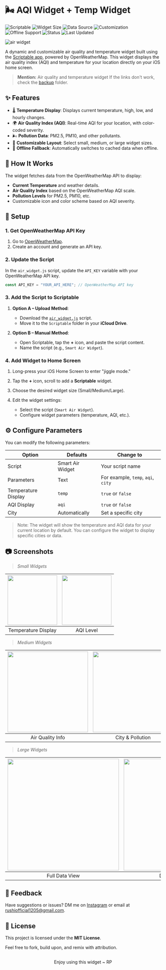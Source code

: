 # 🌬️ AQI Widget + Temp Widget

![Scriptable](https://img.shields.io/badge/Scriptable-Compatible-purple)
![Widget Size](https://img.shields.io/badge/Supports-Small%2C%20Medium%2C%20Large-blue)
![Data Source](https://img.shields.io/badge/Data-OpenWeatherMap-brightgreen)
![Customization](https://img.shields.io/badge/Configurable-Temperature%20%2B%20AQI%20%2B%20City%20%2B%20Icon-orange)
![Offline Support](https://img.shields.io/badge/Fallback-Offline%20Cache%20%2B%20Auto%20Sync-lightgrey)
![Status](https://img.shields.io/badge/Status-Stable-brightgreen)
![Last Updated](https://img.shields.io/badge/Updated-June%202025-yellow)

![air widget](../.src/air_widget_showcase.png)

A dynamic and customizable air quality and temperature widget built using the [Scriptable app](https://scriptable.app), powered by OpenWeatherMap. This widget displays the air quality index (AQI) and temperature for your location directly on your iOS home screen.

> **Mention:** Air quality and temperature widget
> If the links don't work, check the [backup](./backup) folder.

## ✨ Features

* 🌡️ **Temperature Display**: Displays current temperature, high, low, and hourly changes.
* 🌍 **Air Quality Index (AQI)**: Real-time AQI for your location, with color-coded severity.
* 🌬️ **Pollution Data**: PM2.5, PM10, and other pollutants.
* 🎨 **Customizable Layout**: Select small, medium, or large widget sizes.
* 📶 **Offline Fallback**: Automatically switches to cached data when offline.

## 🚀 How It Works

The widget fetches data from the OpenWeatherMap API to display:

* **Current Temperature** and weather details.
* **Air Quality Index** based on the OpenWeatherMap AQI scale.
* **Pollution Levels** for PM2.5, PM10, etc.
* Customizable icon and color scheme based on AQI severity.

## 🔧 Setup

### 1. Get OpenWeatherMap API Key

1. Go to [OpenWeatherMap](https://openweathermap.org/).
2. Create an account and generate an API key.

### 2. Update the Script

In the `air_widget.js` script, update the `API_KEY` variable with your OpenWeatherMap API key.

```js
const API_KEY = "YOUR_API_HERE"; // OpenWeatherMap API key
```

### 3. Add the Script to Scriptable

1. **Option A – Upload Method**:

   * Download the [`air_widget.js`](./air_widget.js) script.
   * Move it to the `Scriptable` folder in your **iCloud Drive**.

2. **Option B – Manual Method**:

   * Open Scriptable, tap the **+** icon, and paste the script content.
   * Name the script (e.g., `Smart Air Widget`).

### 4. Add Widget to Home Screen

1. Long-press your iOS Home Screen to enter "jiggle mode."
2. Tap the **+** icon, scroll to add a **Scriptable** widget.
3. Choose the desired widget size (Small/Medium/Large).
4. Edit the widget settings:

   * Select the script (`Smart Air Widget`).
   * Configure widget parameters (temperature, AQI, etc.).

## ⚙️ Configure Parameters

You can modify the following parameters:

| Option              | Defaults         | Change to                          |
| ------------------- | ---------------- | ---------------------------------- |
| Script              | Smart Air Widget | Your script name                   |
| Parameters          | Text             | For example, `temp`, `aqi`, `city` |
| Temperature Display | `temp`           | `true` or `false`                  |
| AQI Display         | `aqi`            | `true` or `false`                  |
| City                | Automatically    | Set a specific city                |

> Note: The widget will show the temperature and AQI data for your current location by default. You can configure the widget to display specific cities or data.

## 📷 Screenshots

> *Small Widgets*

| <img src="../.src/air_widget_s.png" width="160"/> | <img src="../.src/air_widget_s_2.png" width="160"/> |
| :-----------------------------------------------: | :-------------------------------------------------: |
|                Temperature Display                |                      AQI Level                      |

> *Medium Widgets*

| <img src="../.src/air_widget_m.png" width="260"/> | <img src="../.src/air_widget_m_2.png" width="260"/> |
| :-----------------------------------------------: | :-------------------------------------------------: |
|                  Air Quality Info                 |                   City & Pollution                  |

> *Large Widgets*

| <img src="../.src/air_widget_l.png" width="360"/> | <img src="../.src/air_widget_l_2.png" width="360"/> |
| :-----------------------------------------------: | :-------------------------------------------------: |
|                   Full Data View                  |                  Detailed City Info                 |

## 🙌 Feedback

Have suggestions or issues? DM me on [Instagram](https://www.instagram.com/the.tirth12) or email at [rushiofficial1205@gmail.com](mailto:rushiofficial1205@gmail.com).

## 📜 License

This project is licensed under the **MIT License**.

Feel free to fork, build upon, and remix with attribution.

##

<p align="center">
Enjoy using this widget ~ RP
</p>
